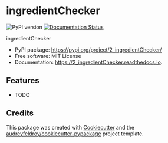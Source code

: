 # ingredientChecker

![PyPI version](https://img.shields.io/pypi/v/2_ingredientChecker.svg)
[![Documentation Status](https://readthedocs.org/projects/2_ingredientChecker/badge/?version=latest)](https://2_ingredientChecker.readthedocs.io/en/latest/?version=latest)

ingredientChecker

* PyPI package: https://pypi.org/project/2_ingredientChecker/
* Free software: MIT License
* Documentation: https://2_ingredientChecker.readthedocs.io.

## Features

* TODO

## Credits

This package was created with [Cookiecutter](https://github.com/audreyfeldroy/cookiecutter) and the [audreyfeldroy/cookiecutter-pypackage](https://github.com/audreyfeldroy/cookiecutter-pypackage) project template.
